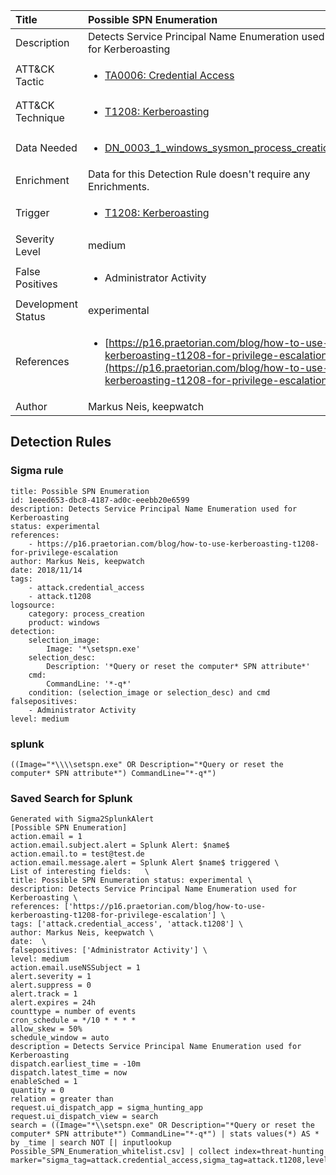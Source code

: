 | Title                | Possible SPN Enumeration                                                                                                                                                 |
|:---------------------|:------------------------------------------------------------------------------------------------------------------------------------------------------------|
| Description          | Detects Service Principal Name Enumeration used for Kerberoasting                                                                                                                                           |
| ATT&amp;CK Tactic    |  <ul><li>[TA0006: Credential Access](https://attack.mitre.org/tactics/TA0006)</li></ul>  |
| ATT&amp;CK Technique | <ul><li>[T1208: Kerberoasting](https://attack.mitre.org/techniques/T1208)</li></ul>  |
| Data Needed          | <ul><li>[DN_0003_1_windows_sysmon_process_creation](../Data_Needed/DN_0003_1_windows_sysmon_process_creation.md)</li></ul>  |
| Enrichment           |  Data for this Detection Rule doesn't require any Enrichments.  |
| Trigger              | <ul><li>[T1208: Kerberoasting](../Triggers/T1208.md)</li></ul>  |
| Severity Level       | medium |
| False Positives      | <ul><li>Administrator Activity</li></ul>  |
| Development Status   | experimental |
| References           | <ul><li>[https://p16.praetorian.com/blog/how-to-use-kerberoasting-t1208-for-privilege-escalation](https://p16.praetorian.com/blog/how-to-use-kerberoasting-t1208-for-privilege-escalation)</li></ul>  |
| Author               | Markus Neis, keepwatch |


## Detection Rules

### Sigma rule

```
title: Possible SPN Enumeration
id: 1eeed653-dbc8-4187-ad0c-eeebb20e6599
description: Detects Service Principal Name Enumeration used for Kerberoasting
status: experimental
references:
    - https://p16.praetorian.com/blog/how-to-use-kerberoasting-t1208-for-privilege-escalation
author: Markus Neis, keepwatch
date: 2018/11/14
tags:
    - attack.credential_access
    - attack.t1208
logsource:
    category: process_creation
    product: windows
detection:
    selection_image:
        Image: '*\setspn.exe'
    selection_desc:
        Description: '*Query or reset the computer* SPN attribute*'
    cmd:
        CommandLine: '*-q*'
    condition: (selection_image or selection_desc) and cmd
falsepositives:
    - Administrator Activity
level: medium

```





### splunk
    
```
((Image="*\\\\setspn.exe" OR Description="*Query or reset the computer* SPN attribute*") CommandLine="*-q*")
```






### Saved Search for Splunk

```
Generated with Sigma2SplunkAlert
[Possible SPN Enumeration]
action.email = 1
action.email.subject.alert = Splunk Alert: $name$
action.email.to = test@test.de
action.email.message.alert = Splunk Alert $name$ triggered \
List of interesting fields:   \
title: Possible SPN Enumeration status: experimental \
description: Detects Service Principal Name Enumeration used for Kerberoasting \
references: ['https://p16.praetorian.com/blog/how-to-use-kerberoasting-t1208-for-privilege-escalation'] \
tags: ['attack.credential_access', 'attack.t1208'] \
author: Markus Neis, keepwatch \
date:  \
falsepositives: ['Administrator Activity'] \
level: medium
action.email.useNSSubject = 1
alert.severity = 1
alert.suppress = 0
alert.track = 1
alert.expires = 24h
counttype = number of events
cron_schedule = */10 * * * *
allow_skew = 50%
schedule_window = auto
description = Detects Service Principal Name Enumeration used for Kerberoasting
dispatch.earliest_time = -10m
dispatch.latest_time = now
enableSched = 1
quantity = 0
relation = greater than
request.ui_dispatch_app = sigma_hunting_app
request.ui_dispatch_view = search
search = ((Image="*\\setspn.exe" OR Description="*Query or reset the computer* SPN attribute*") CommandLine="*-q*") | stats values(*) AS * by _time | search NOT [| inputlookup Possible_SPN_Enumeration_whitelist.csv] | collect index=threat-hunting marker="sigma_tag=attack.credential_access,sigma_tag=attack.t1208,level=medium"
```
